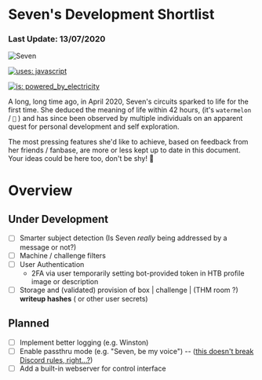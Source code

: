 # Seven's Development Shortlist
### Last Update: 13/07/2020

![Seven](https://raw.githubusercontent.com/Propolisa/Seven/master/branding/seven_thumb_128.png)

[![uses: javascript](http://ForTheBadge.com/images/badges/uses-js.svg)](https://nodejs.org/en/)

[![is: powered_by_electricity](http://ForTheBadge.com/images/badges/powered-by-electricity.svg)](https://www.unenvironment.org/annualreport/2019/index.php)

A long, long time ago, in April 2020, Seven's circuits sparked to life for the first time.
She deduced the meaning of life within 42 hours, (it's `watermelon` / `🍉` ) and has since been observed by multiple individuals on an apparent quest for personal development and self exploration.

The most pressing features she'd like to achieve, based on feedback from her friends / fanbase, are more or less kept up to date in this document. Your ideas could be here too, don't be shy! 🤠

# Overview
## Under Development
- [ ] Smarter subject detection (Is Seven _really_ being addressed by a message or not?)
- [ ] Machine / challenge filters
- [ ] User Authentication
  - 2FA via user temporarily setting bot-provided token in HTB profile image or description
- [ ] Storage and (validated) provision of box | challenge | (THM room ?) __writeup hashes__ ( or other user secrets)
## Planned
- [ ] Implement better logging (e.g. Winston)
- [ ] Enable passthru mode (e.g. "Seven, be my voice") -- ([this doesn't break Discord rules, right...?](https://support.discord.com/hc/en-us/articles/115002192352-Automated-user-accounts-self-bots-))
- [ ] Add a built-in webserver for control interface
